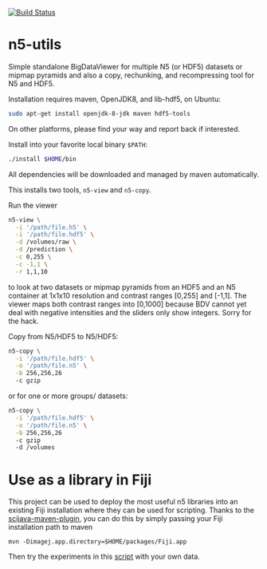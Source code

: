 [![Build Status](https://github.com/saalfeldlab/n5-utils/actions/workflows/build-main.yml/badge.svg)](https://github.com/saalfeldlab/n5-utils/actions/workflows/build-main.yml)

# n5-utils

Simple standalone BigDataViewer for multiple N5 (or HDF5) datasets
or mipmap pyramids and also a copy, rechunking, and recompressing
tool for N5 and HDF5.

Installation requires maven, OpenJDK8, and lib-hdf5, on Ubuntu:
```bash
sudo apt-get install openjdk-8-jdk maven hdf5-tools
```
On other platforms, please find your way and report back if interested.

Install into your favorite local binary `$PATH`:
```bash
./install $HOME/bin
```
All dependencies will be downloaded and managed by maven automatically.

This installs two tools, `n5-view` and `n5-copy`.

Run the viewer
```bash
n5-view \
  -i '/path/file.h5' \
  -i '/path/file.hdf5' \
  -d /volumes/raw \
  -d /prediction \
  -c 0,255 \
  -c -1,1 \
  -r 1,1,10
```
to look at two datasets or mipmap pyramids from an HDF5 and an N5 container at 1x1x10 resolution and contrast ranges [0,255] and [-1,1].  The viewer maps both contrast ranges into [0,1000] because BDV cannot yet deal with negative intensities and the sliders only show integers.  Sorry for the hack.

Copy from N5/HDF5 to N5/HDF5:
```bash
n5-copy \
  -i '/path/file.hdf5' \
  -o '/path/file.n5' \
  -b 256,256,26
  -c gzip
```
or for one or more groups/ datasets:
```bash
n5-copy \
  -i '/path/file.hdf5' \
  -o '/path/file.n5' \
  -b 256,256,26
  -c gzip
  -d /volumes
```

# Use as a library in Fiji

This project can be used to deploy the most useful n5 libraries into an existing Fiji installation where they can be used for scripting.  Thanks to the [scijava-maven-plugin](https://github.com/scijava/scijava-maven-plugin), you can do this by simply passing your Fiji installation path to maven
```
mvn -Dimagej.app.directory=$HOME/packages/Fiji.app
```
Then try the experiments in this [script](https://github.com/saalfeldlab/n5-utils/blob/master/scripts/n5-examples.bsh) with your own data.
